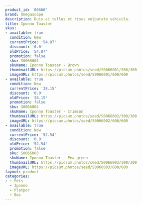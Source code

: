 ```yaml
---
product_id: '00660'
brand: Omegascape
description: Duis ac tellus et risus vulputate vehicula.
title: Iponno Toaster
skus:
- available: true
  condition: New
  currentPrice: '54.87'
  discount: '0.0'
  oldPrice: '54.87'
  promotion: false
  sku: S0066001
  skuName: Iponno Toaster - Brown
  thumbnailURL: https://picsum.photos/seed/S0066001/300/300
  imageURL: https://picsum.photos/seed/S0066001/600/600
- available: true
  condition: New
  currentPrice: '38.15'
  discount: '0.0'
  oldPrice: '38.15'
  promotion: false
  sku: S0066002
  skuName: Iponno Toaster - Crimson
  thumbnailURL: https://picsum.photos/seed/S0066002/300/300
  imageURL: https://picsum.photos/seed/S0066002/600/600
- available: true
  condition: New
  currentPrice: '52.54'
  discount: '0.0'
  oldPrice: '52.54'
  promotion: false
  sku: S0066003
  skuName: Iponno Toaster - Pea green
  thumbnailURL: https://picsum.photos/seed/S0066003/300/300
  imageURL: https://picsum.photos/seed/S0066003/600/600
layout: product
categories:
- - Pets
  - Iponno
  - Platpor
  - Baz
---
```

